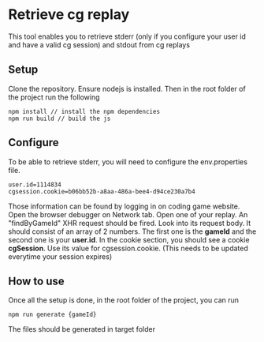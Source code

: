 # Retrieve cg replay
This tool enables you to retrieve stderr (only if you configure your user id and have a valid cg session) and stdout from cg replays
## Setup
Clone the repository.
Ensure nodejs is installed. 
Then in the root folder of the project run the following
```
npm install // install the npm dependencies
npm run build // build the js
```
## Configure
To be able to retrieve stderr, you will need to configure the env.properties file.
```
user.id=1114834
cgsession.cookie=b06bb52b-a8aa-486a-bee4-d94ce230a7b4
```
Those information can be found by logging in on coding game website. 
Open the browser debugger on Network tab. Open one of your replay. An "findByGameId" XHR request should be fired. Look into its request body. It should consist of an array of 2 numbers. The first one is the **gameId** and the second one is your **user.id**. 
In the cookie section, you should see a cookie **cgSession**. Use its value for cgsession.cookie. (This needs to be updated everytime your session expires)
## How to use
Once all the setup is done, in the root folder of the project, you can run
```
npm run generate {gameId}
```
The files should be generated in target folder